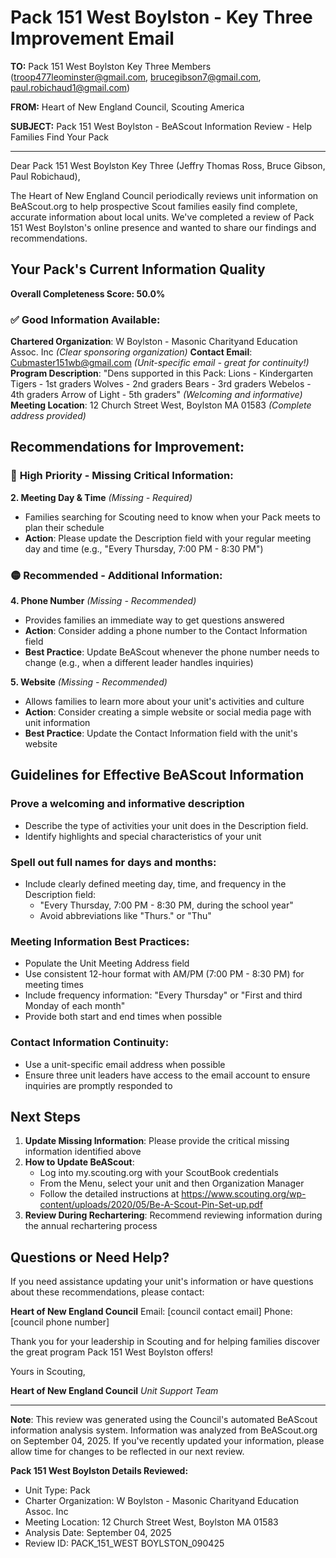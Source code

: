 # Pack 151 West Boylston - Key Three Improvement Email

**TO:** Pack 151 West Boylston Key Three Members (troop477leominster@gmail.com, brucegibson7@gmail.com, paul.robichaud1@gmail.com)

**FROM:** Heart of New England Council, Scouting America

**SUBJECT:** Pack 151 West Boylston - BeAScout Information Review - Help Families Find Your Pack

---

Dear Pack 151 West Boylston Key Three (Jeffry Thomas Ross, Bruce Gibson, Paul  Robichaud),

The Heart of New England Council periodically reviews unit information on BeAScout.org to help prospective Scout families easily find complete, accurate information about local units. We've completed a review of Pack 151 West Boylston's online presence and wanted to share our findings and recommendations.

## Your Pack's Current Information Quality

**Overall Completeness Score: 50.0%**

### ✅ **Good Information Available:**
**Chartered Organization**: W Boylston - Masonic Charityand Education Assoc. Inc *(Clear sponsoring organization)*
**Contact Email**: Cubmaster151wb@gmail.com *(Unit-specific email - great for continuity!)*
**Program Description**: "Dens supported in this Pack: Lions - Kindergarten Tigers - 1st graders Wolves - 2nd graders Bears - 3rd graders Webelos - 4th graders Arrow of Light - 5th graders" *(Welcoming and informative)*
**Meeting Location**: 12 Church Street West, Boylston MA 01583 *(Complete address provided)*

## Recommendations for Improvement:

### 🔴 **High Priority - Missing Critical Information:**

**2. Meeting Day & Time** *(Missing - Required)*
- Families searching for Scouting need to know when your Pack meets to plan their schedule
- **Action**: Please update the Description field with your regular meeting day and time (e.g., "Every Thursday, 7:00 PM - 8:30 PM")

### 🟡 **Recommended - Additional Information:**

**4. Phone Number** *(Missing - Recommended)*
- Provides families an immediate way to get questions answered
- **Action**: Consider adding a phone number to the Contact Information field
- **Best Practice**: Update BeAScout whenever the phone number needs to change (e.g., when a different leader handles inquiries)

**5. Website** *(Missing - Recommended)*
- Allows families to learn more about your unit's activities and culture
- **Action**: Consider creating a simple website or social media page with unit information
- **Best Practice**: Update the Contact Information field with the unit's website

## Guidelines for Effective BeAScout Information

### **Prove a welcoming and informative description**
- Describe the type of activities your unit does in the Description field.
- Identify highlights and special characteristics of your unit

### **Spell out full names for days and months:**
- Include clearly defined meeting day, time, and frequency in the Description field:
  - "Every Thursday, 7:00 PM - 8:30 PM, during the school year"
  - Avoid abbreviations like "Thurs." or "Thu"

### **Meeting Information Best Practices:**
- Populate the Unit Meeting Address field
- Use consistent 12-hour format with AM/PM (7:00 PM - 8:30 PM) for meeting times
- Include frequency information: "Every Thursday" or "First and third Monday of each month"
- Provide both start and end times when possible

### **Contact Information Continuity:**
- Use a unit-specific email address when possible
- Ensure three unit leaders have access to the email account to ensure inquiries are promptly responded to

## Next Steps

1. **Update Missing Information**: Please provide the critical missing information identified above
2. **How to Update BeAScout**: 
   - Log into my.scouting.org with your ScoutBook credentials
   - From the Menu, select your unit and then Organization Manager
   - Follow the detailed instructions at
     https://www.scouting.org/wp-content/uploads/2020/05/Be-A-Scout-Pin-Set-up.pdf
3. **Review During Rechartering**: Recommend reviewing information during the annual rechartering process

## Questions or Need Help?

If you need assistance updating your unit's information or have questions about these recommendations, please contact:

**Heart of New England Council**
Email: [council contact email]
Phone: [council phone number]

Thank you for your leadership in Scouting and for helping families discover the great program Pack 151 West Boylston offers!

Yours in Scouting,

**Heart of New England Council**
*Unit Support Team*

---

**Note**: This review was generated using the Council's automated BeAScout information analysis system. Information was analyzed from BeAScout.org on September 04, 2025. If you've recently updated your information, please allow time for changes to be reflected in our next review.

**Pack 151 West Boylston Details Reviewed:**
- Unit Type: Pack
- Charter Organization: W Boylston - Masonic Charityand Education Assoc. Inc
- Meeting Location: 12 Church Street West, Boylston MA 01583
- Analysis Date: September 04, 2025
- Review ID: PACK_151_WEST BOYLSTON_090425